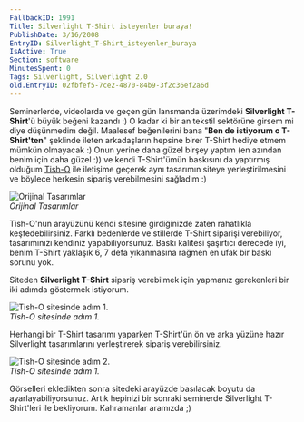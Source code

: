 ```yaml
---
FallbackID: 1991
Title: Silverlight T-Shirt isteyenler buraya!
PublishDate: 3/16/2008
EntryID: Silverlight_T-Shirt_isteyenler_buraya
IsActive: True
Section: software
MinutesSpent: 0
Tags: Silverlight, Silverlight 2.0
old.EntryID: 02fbfef5-7ce2-4870-84b9-3f2c36ef2a6d
---
```

Seminerlerde, videolarda ve geçen gün lansmanda üzerimdeki **Silverlight
T-Shirt**'ü büyük beğeni kazandı :) O kadar ki bir an tekstil sektörüne
girsem mi diye düşünmedim değil. Maalesef beğenilerini bana "**Ben de
istiyorum o T-Shirt'ten**" şeklinde ileten arkadaşların hepsine birer
T-Shirt hediye etmem mümkün olmayacak :) Onun yerine daha güzel birşey
yaptım (en azından benim için daha güzel :)) ve kendi T-Shirt'ümün
baskısını da yaptırmış olduğum [Tish-O](http://www.tish-o.com.tr/) ile
iletişime geçerek aynı tasarımın siteye yerleştirilmesini ve böylece
herkesin sipariş verebilmesini sağladım :)

![Orijinal
Tasarımlar](http://cdn.daron.yondem.com/assets/1991/15032008_3.jpg)\
*Orijinal Tasarımlar*

Tish-O'nun arayüzünü kendi sitesine girdiğinizde zaten rahatlıkla
keşfedebilirsiniz. Farklı bedenlerde ve stillerde T-Shirt siparişi
verebiliyor, tasarımınızı kendiniz yapabiliyorsunuz. Baskı kalitesi
şaşırtıcı derecede iyi, benim T-Shirt yaklaşık 6, 7 defa yıkanmasına
rağmen en ufak bir baskı sorunu yok.

Siteden **Silverlight T-Shirt** sipariş verebilmek için yapmanız
gerekenleri bir iki adımda göstermek istiyorum.

![Tish-O sitesinde adım
1.](http://cdn.daron.yondem.com/assets/1991/15032008_1.jpg)\
*Tish-O sitesinde adım 1.*

Herhangi bir T-Shirt tasarımı yaparken T-Shirt'ün ön ve arka yüzüne
hazır Silverlight tasarımlarını yerleştirerek sipariş verebilirsiniz.

![Tish-O sitesinde adım
2.](http://cdn.daron.yondem.com/assets/1991/15032008_2.jpg)\
*Tish-O sitesinde adım 1.*

Görselleri ekledikten sonra sitedeki arayüzde basılacak boyutu da
ayarlayabiliyorsunuz. Artık hepinizi bir sonraki seminerde Silverlight
T-Shirt'leri ile bekliyorum. Kahramanlar aramızda ;)


